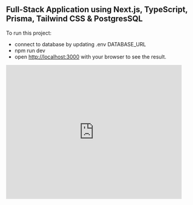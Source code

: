 ## Full-Stack Application using Next.js, TypeScript, Prisma, Tailwind CSS & PostgresSQL

To run this project:

- connect to database by updating .env DATABASE_URL
- npm run dev
- open [http://localhost:3000](http://localhost:3000) with your browser to see the result.

[<iframe src="https://giphy.com/embed/McKC9Fl4ewe2I" width="480" height="366" frameBorder="0" class="giphy-embed" allowFullScreen>
](https://media.giphy.com/media/Fxw4gRt5Yhaw5FdAfc/giphy.gif)
